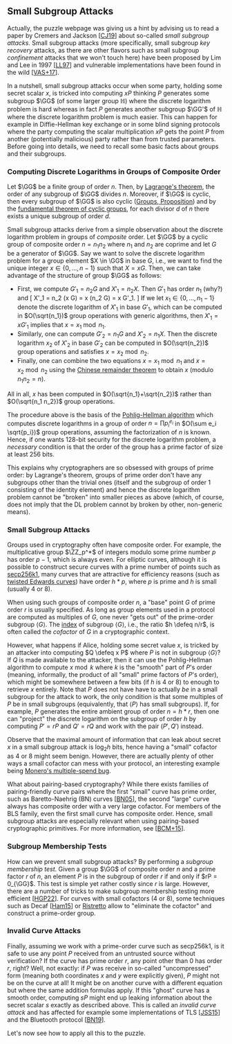 ## Small Subgroup Attacks

Actually, the puzzle webpage was giving us a hint by advising us to read a paper by Cremers and Jackson [[CJ19](../../references.md#CJ19)] about so-called *small subgroup attacks*.
Small subgroup attacks (more specifically, small subgroup *key recovery* attacks, as there are other flavors such as small subgroup *confinement* attacks that we won't touch here) have been proposed by Lim and Lee in 1997 [[LL97](../../references.md#LL97)] and vulnerable implementations have been found in the wild [[VAS+17](../../references.md#VAS+17)].

In a nutshell, small subgroup attacks occur when some party, holding some secret scalar $x$, is tricked into computing $x P$ thinking $P$ generates some subgroup $\GG$ (of some larger group $\mathbb{H}$) where the discrete logarithm problem is hard whereas in fact $P$ generates another subgroup $\GG'$ of $\mathbb{H}$ where the discrete logarithm problem is much easier.
This can happen for example in Diffie-Hellman key exchange or in some blind signing protocols where the party computing the scalar multiplication $x P$ gets the point $P$ from another (potentially malicious) party rather than from trusted parameters.
Before going into details, we need to recall some basic facts about groups and their subgroups.

### Computing Discrete Logarithms in Groups of Composite Order

Let $\GG$ be a finite group of order $n$.
Then, by [Lagrange's theorem](../../mathematical-preliminaries/groups.md#th:lagrange), the order of any subgroup of $\GG$ divides $n$.
Moreover, if $\GG$ is cyclic, then every subgroup of $\GG$ is also cyclic ([Groups, Proposition](../../mathematical-preliminaries/groups.md#prop:subgroup_cyclic)) and by the [fundamental theorem of cyclic groups](../../mathematical-preliminaries/groups.md#th:structure_cyclic_groups), for each divisor $d$ of $n$ there exists a unique subgroup of order $d$.

Small subgroup attacks derive from a simple observation about the discrete logarithm problem in groups of *composite* order.
Let $\GG$ by a cyclic group of composite order $n = n_1 n_2$ where $n_1$ and $n_2$ are coprime and let $G$ be a generator of $\GG$.
Say we want to solve the discrete logarithm problem for a group element $X \in \GG$ in base $G$, i.e., we want to find the unique integer $x \in \{0, \dots ,n-1\}$ such that $X = x G$.
Then, we can take advantage of the structure of group $\GG$ as follows:

- First, we compute $G'_1 = n_2 G$ and $X'_1 = n_2 X$.
Then $G'_1$ has order $n_1$ (why?) and
\[
 X'_1 = n_2 (x G) = x (n_2 G) = x G'_1.
\]
If we let $x_1 \in \{0, \dots ,n_1-1\}$ denote the discrete logarithm of $X'_1$ in base $G'_1$, which can be computed in $O(\sqrt{n_1})$ group operations with generic algorithms, then $X'_1 = x G'_1$ implies that $x = x_1 \bmod n_1$.
- Similarly, one can compute $G'_2 = n_1 G$ and $X'_2 = n_1 X$.
Then the discrete logarithm $x_2$ of $X'_2$ in base $G'_2$ can be computed in $O(\sqrt{n_2})$ group operations and satisfies $x = x_2 \bmod n_2$.
- Finally, one can combine the two equations $x = x_ 1\bmod n_1$ and $x = x_2 \bmod n_2$ using the [Chinese remainder theorem](https://en.wikipedia.org/wiki/Chinese_remainder_theorem) to obtain $x$ (modulo $n_1 n_2 = n$).

All in all, $x$ has been computed in $O(\sqrt{n_1}+\sqrt{n_2})$ rather than $O(\sqrt{n_1 n_2})$ group operations.

The procedure above is the basis of the [Pohlig-Hellman algorithm](https://en.wikipedia.org/wiki/Pohlig%E2%80%93Hellman_algorithm) which computes discrete logarithms in a group of order $n = \prod p_i^{e_i}$ in $O(\sum e_i \sqrt{p_i})$ group operations, assuming the factorization of $n$ is known.
Hence, if one wants 128-bit security for the discrete logarithm problem, a *necessary* condition is that the order of the group has a prime factor of size at least 256 bits.

This explains why cryptographers are so obsessed with groups of prime order: by Lagrange's theorem, groups of prime order don't have any subgroups other than the trivial ones (itself and the subgroup of order 1 consisting of the identity element) and hence the discrete logarithm problem cannot be "broken" into smaller pieces as above (which, of course, does not imply that the DL problem cannot by broken by other, non-generic means).

### Small Subgroup Attacks

Groups used in cryptography often have composite order.
For example, the multiplicative group $\ZZ_p^*$ of integers modulo some prime number $p$ has order $p-1$, which is always even.
For elliptic curves, although it is possible to construct secure curves with a prime number of points such as [secp256k1](https://en.bitcoin.it/wiki/Secp256k1), many curves that are attractive for efficiency reasons (such as [twisted Edwards curves](https://en.wikipedia.org/wiki/Twisted_Edwards_curve)) have order $h*p$, where $p$ is prime and $h$ is small (usually 4 or 8).

When using such groups of composite order $n$, a "base" point $G$ of prime order $r$ is usually specified.
As long as group elements used in a protocol are computed as multiples of $G$, one never "gets out" of the prime-order subgroup $\langle G \rangle$.
The [index](../../mathematical-preliminaries/groups.md#subgroups) of subgroup $\langle G \rangle$, i.e., the ratio $h \defeq n/r$, is often called the *cofactor* of $G$ in a cryptographic context.

However, what happens if Alice, holding some secret value $x$, is tricked by an attacker into computing $Q \defeq x P$ where $P$ is not in subgroup $\langle G \rangle$?
If $Q$ is made available to the attacker, then it can use the Pohlig-Hellman algorithm to compute $x \bmod k$ where $k$ is the "smooth" part of $P$'s order (meaning, informally, the product of all "small" prime factors of $P$'s order), which might be somewhere between a few bits (if $h$ is $4$ or $8$) to enough to retrieve $x$ entirely.
Note that $P$ does not have have to actually *be* in a small subgroup for the attack to work, the only condition is that some multiples of $P$ be in small subgroups (equivalently, that $\langle P \rangle$ has small subgroups).
If, for example, $P$ generates the entire ambient group of order $n = h * r$, then one can "project" the discrete logarithm on the subgroup of order $h$ by computing $P' = r P$ and $Q' = r Q$ and work with the pair $(P',Q')$ instead.

Observe that the maximal amount of information that can leak about secret $x$ in a small subgroup attack is $\log_2 h$ bits, hence having a "small" cofactor as 4 or 8 might seem benign.
However, there are actually plenty of other ways a small cofactor can mess with your protocol, an interesting example being [Monero's multiple-spend bug](https://www.getmonero.org/2017/05/17/disclosure-of-a-major-bug-in-cryptonote-based-currencies.html).

What about pairing-based cryptography?
While there exists families of pairing-friendly curve pairs where the first "small" curve has prime order, such as Baretto-Naehrig (BN) curves [[BN05](../../references.md#BN05)], the second "large" curve always has composite order with a very large cofactor.
For members of the BLS family, even the first small curve has composite order.
Hence, small subgroup attacks are especially relevant when using pairing-based cryptographic primitives.
For more information, see [[BCM+15](../../references.md#BCM+15)].

### Subgroup Membership Tests

How can we prevent small subgroup attacks?
By performing a *subgroup membership test*.
Given a group $\GG$ of composite order $n$ and a prime factor $r$ of $n$, an element $P$ is in the subgroup of order $r$ if and only if $rP = 0_{\GG}$.
This test is simple yet rather costly since $r$ is large.
However, there are a number of tricks to make subgroup membership testing more efficient [[HGP22](../../references.md#HGP22)].
For curves with small cofactors (4 or 8), some techniques such as Decaf [[Ham15](../../references.md#Ham15)] or [Ristretto](https://ristretto.group/) allow to "eliminate the cofactor" and construct a prime-order group.

### Invalid Curve Attacks

Finally, assuming we work with a prime-order curve such as secp256k1, is it safe to use any point $P$ received from an untrusted source without verification? If the curve has prime order $r$, any point other than 0 has order $r$, right? Well, not exactly: if $P$ was receive in so-called "uncompressed" form (meaning both coordinates $x$ and $y$ were explicitly given), $P$ might not be on the curve at all!
It might be on another curve with a different equation but where the same addition formulas apply.
If this "ghost" curve has a smooth order, computing $sP$ might end up leaking information about the secret scalar $s$ exactly as described above.
This is called an *invalid curve attack* and has affected for example some implementations of TLS [[JSS15](../../references.md#JSS15)] and the Bluetooth protocol [[BN19](../../references.md#BN19)].

Let's now see how to apply all this to the puzzle.
